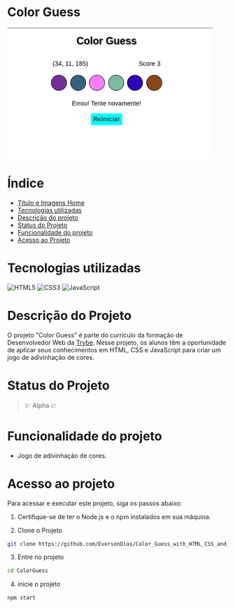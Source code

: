 # Color Guess

![Color Guess](readme/cardProject/main.png)

# Índice

* [Título e Imagens Home](#color-guess)
* [Tecnologias utilizadas](#tecnologias-utilizadas)
* [Descrição do projeto](#descrição-do-projeto)
* [Status do Projeto](#status-do-projeto)
* [Funcionalidade do projeto](#-funcionalidade-do-projeto)
* [Acesso ao Projeto](#acesso-ao-projeto)

# Tecnologias utilizadas

![HTML5](https://img.shields.io/badge/html5-%23E34F26.svg?style=for-the-badge&logo=html5&logoColor=white)
![CSS3](https://img.shields.io/badge/css3-%231572B6.svg?style=for-the-badge&logo=css3&logoColor=white)
![JavaScript](https://img.shields.io/badge/javascript-%23323330.svg?style=for-the-badge&logo=javascript&logoColor=%23F7DF1E)

# Descrição do Projeto

O projeto "Color Guess" é parte do currículo da formação de Desenvolvedor Web da [Trybe](https://www.betrybe.com/). Nesse projeto, os alunos têm a oportunidade de aplicar seus conhecimentos em HTML, CSS e JavaScript para criar um jogo de adivinhação de cores.

# Status do Projeto

> 💹 Alpha 💹

# Funcionalidade do projeto

- Jogo de adivinhação de cores.

# Acesso ao projeto

Para acessar e executar este projeto, siga os passos abaixo:

1. Certifique-se de ter o Node.js e o npm instalados em sua máquina.

2. Clone o Projeto

```bash
git clone https://github.com/EversonDias/Color_Guess_with_HTML_CSS_and_JavaScript.git ColorGuess
```

3. Entre no projeto

```bash
cd ColorGuess
```

4. inicie o projeto

```bash
npm start
```
